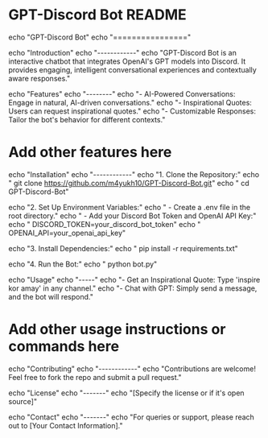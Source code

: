 # GPT-Discord Bot README

echo "GPT-Discord Bot"
echo "================"

echo "Introduction"
echo "------------"
echo "GPT-Discord Bot is an interactive chatbot that integrates OpenAI's GPT models into Discord. It provides engaging, intelligent conversational experiences and contextually aware responses."

echo "Features"
echo "--------"
echo "- AI-Powered Conversations: Engage in natural, AI-driven conversations."
echo "- Inspirational Quotes: Users can request inspirational quotes."
echo "- Customizable Responses: Tailor the bot's behavior for different contexts."
# Add other features here

echo "Installation"
echo "------------"
echo "1. Clone the Repository:"
echo "   git clone https://github.com/m4yukh10/GPT-Discord-Bot.git"
echo "   cd GPT-Discord-Bot"

echo "2. Set Up Environment Variables:"
echo "   - Create a .env file in the root directory."
echo "   - Add your Discord Bot Token and OpenAI API Key:"
echo "     DISCORD_TOKEN=your_discord_bot_token"
echo "     OPENAI_API=your_openai_api_key"

echo "3. Install Dependencies:"
echo "   pip install -r requirements.txt"

echo "4. Run the Bot:"
echo "   python bot.py"

echo "Usage"
echo "-----"
echo "- Get an Inspirational Quote: Type 'inspire kor amay' in any channel."
echo "- Chat with GPT: Simply send a message, and the bot will respond."
# Add other usage instructions or commands here

echo "Contributing"
echo "------------"
echo "Contributions are welcome! Feel free to fork the repo and submit a pull request."

echo "License"
echo "-------"
echo "[Specify the license or if it's open source]"

echo "Contact"
echo "-------"
echo "For queries or support, please reach out to [Your Contact Information]."
